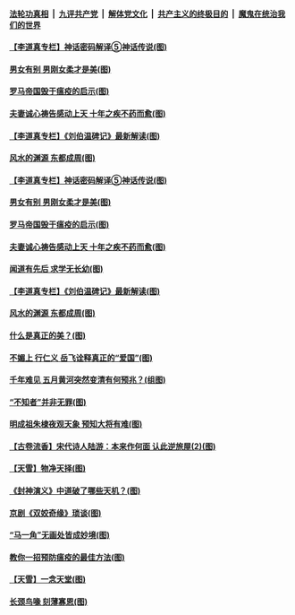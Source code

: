 ####  [法轮功真相](../../../../basic/blob/master/README.md?t=05280901) &nbsp;|&nbsp; [九评共产党](../../../../9ping.md/blob/master/README.md?t=05280901) &nbsp;|&nbsp; [解体党文化](../../../../jtdwh.md/blob/master/README.md?t=05280901)  &nbsp;|&nbsp; [共产主义的终极目的](../../../../gczydzjmd.md/blob/master/README.md?t=05280901) &nbsp;|&nbsp; [魔鬼在统治我们的世界](../../../../mgztzwmdsj.md/blob/master/README.md?t=05280901) 

#### [【李道真专栏】神话密码解译⑤神话传说(图)](../pages/p7/934391.md?t=05280901) 

#### [男女有别 男刚女柔才是美(图)](../pages/p7/934630.md?t=05280901) 

#### [罗马帝国毁于瘟疫的启示(图)](../pages/p7/934503.md?t=05280901) 

#### [夫妻诚心祷告感动上天 十年之疾不药而愈(图)](../pages/p7/934511.md?t=05280901) 

#### [【李道真专栏】《刘伯温碑记》最新解读(图)](../pages/p7/934388.md?t=05280901) 

#### [风水的渊源 东都成周(图)](../pages/p7/934375.md?t=05280901) 

#### [【李道真专栏】神话密码解译⑤神话传说(图)](../pages/p7/934391.md?t=05280901) 

#### [男女有别 男刚女柔才是美(图)](../pages/p7/934630.md?t=05280901) 

#### [罗马帝国毁于瘟疫的启示(图)](../pages/p7/934503.md?t=05280901) 

#### [夫妻诚心祷告感动上天 十年之疾不药而愈(图)](../pages/p7/934511.md?t=05280901) 

#### [闻道有先后 求学无长幼(图)](../pages/p7/934389.md?t=05280901) 

#### [【李道真专栏】《刘伯温碑记》最新解读(图)](../pages/p7/934388.md?t=05280901) 

#### [风水的渊源 东都成周(图)](../pages/p7/934375.md?t=05280901) 

#### [什么是真正的美？(图)](../pages/p7/934153.md?t=05280901) 

#### [不媚上 行仁义 岳飞诠释真正的“爱国”(图)](../pages/p7/934361.md?t=05280901) 

#### [千年难见 五月黄河突然变清有何预兆？(组图)](../pages/p7/934210.md?t=05280901) 

#### [“不知者”并非无罪(图)](../pages/p7/934141.md?t=05280901) 

#### [明成祖朱棣夜观天象 预知大将有难(图)](../pages/p7/933743.md?t=05280901) 

#### [【古卷流香】宋代诗人陆游：本来作何面 认此逆旅屋(2)(图)](../pages/p7/934111.md?t=05280901) 

#### [【天雪】物净天择(图)](../pages/p7/934094.md?t=05280901) 

#### [《封神演义》中道破了哪些天机？(图)](../pages/p7/933740.md?t=05280901) 

#### [京剧《双姣奇缘》琐谈(图)](../pages/p7/934155.md?t=05280901) 

#### [“马一角”无画处皆成妙境(图)](../pages/p7/932390.md?t=05280901) 

#### [教你一招预防瘟疫的最佳方法(图)](../pages/p7/934075.md?t=05280901) 

#### [【天雪】一念天堂(图)](../pages/p7/933737.md?t=05280901) 

#### [长颈鸟喙 刻薄寡恩(图)](../pages/p7/933643.md?t=05280901) 

